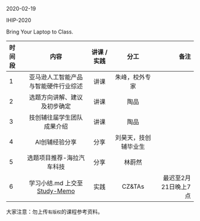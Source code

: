 2020-02-19

IHIP-2020

Bring Your Laptop to Class. 

| 时间段   |  内容    | 讲课 / 实践     |  分工  |备注       |
| :---    |   :----:    |   :----:    |    :----:    |       ---: |
|   1      | 亚马逊人工智能产品与智能硬件行业综述     |  讲课    |     朱峰，校外专家     |          |
|   2      | 选题方向讲解、建议及初步确定   | 讲课     |   陶品    |        |
|   3      | 技创辅往届学生团队成果介绍     | 讲课     |   陶品    |        |
|   4      | AI创辅经验分享      |  分享    |    刘昊天，技创辅毕业生     |       |
|   5      | 选题项目推荐-海拉汽车科技   |  分享    |    林蔚然     |        |  
|   6      | 学习小结.md 上交至[Study-Memo](../../Study-Memo)    |  实践    |     CZ&TAs     |   最迟至2月21日晚上7点      |

大家注意：勿上传``有版权``的课程参考资料。
